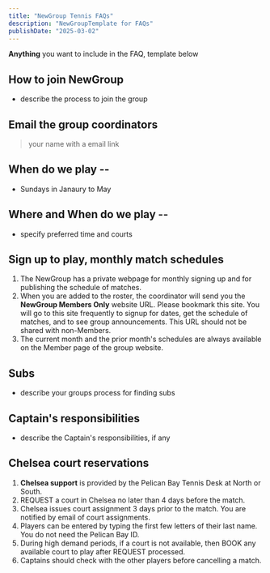 ```yaml
---
title: "NewGroup Tennis FAQs"
description: "NewGroupTemplate for FAQs"
publishDate: "2025-03-02"
---
```


 **Anything**  you want to include in the FAQ, template below

## How to join NewGroup

* describe the process to join the group


## Email the group coordinators

>your name with a email link

## When do we play -- 

- Sundays in Janaury to May

## Where and When do we play -- 

- specify preferred time and courts

## Sign up to play, monthly match schedules

1. The NewGroup has a private webpage for monthly signing up and for publishing the schedule of matches.
2. When you are added to the roster, the coordinator will send you the **NewGroup Members Only** website URL.  Please bookmark this site. You will go to this site frequently to signup for dates, get the schedule of matches, and to see group announcements.  This URL should not be shared with non-Members.
3. The current month and the prior month's schedules are always available on the Member page of the group website.

## Subs

- describe your groups process for finding subs

## Captain's responsibilities

- describe the Captain's responsibilities, if any

## Chelsea court reservations

1. **Chelsea support** is provided by the Pelican Bay Tennis Desk at North or South.
2. REQUEST a court in Chelsea no later than 4 days before the match.
3. Chelsea issues court assignment 3 days prior to the match. You are notified by email of court assignments.
4. Players can be entered by typing the first few letters of their last name. You do not need the Pelican Bay ID.
5. During high demand periods, if a court is not available, then BOOK any available court to play after REQUEST processed.
6. Captains should check with the other players before cancelling a match.
